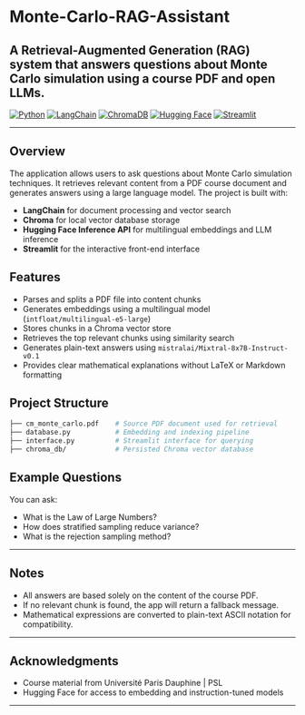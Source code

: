 # Monte-Carlo-RAG-Assistant
A Retrieval-Augmented Generation (RAG) system that answers questions about Monte Carlo simulation using a course PDF and open LLMs. 
---
[![Python](https://img.shields.io/badge/Python-3.8+-blue?logo=python&logoColor=white)](https://www.python.org/)
[![LangChain](https://img.shields.io/badge/LangChain-Enabled-yellowgreen?logo=langchain)](https://www.langchain.com/)
[![ChromaDB](https://img.shields.io/badge/Chroma-VectorDB-ff69b4?logo=databricks&logoColor=white)](https://www.trychroma.com/)
[![Hugging Face](https://img.shields.io/badge/HuggingFace-Inference-yellow?logo=huggingface&logoColor=black)](https://huggingface.co/)
[![Streamlit](https://img.shields.io/badge/Streamlit-App-red?logo=streamlit)](https://streamlit.io/)

---

## Overview

The application allows users to ask questions about Monte Carlo simulation techniques. It retrieves relevant content from a PDF course document and generates answers using a large language model. The project is built with:

- **LangChain** for document processing and vector search  
- **Chroma** for local vector database storage  
- **Hugging Face Inference API** for multilingual embeddings and LLM inference  
- **Streamlit** for the interactive front-end interface

## Features

- Parses and splits a PDF file into content chunks  
- Generates embeddings using a multilingual model (`intfloat/multilingual-e5-large`)  
- Stores chunks in a Chroma vector store  
- Retrieves the top relevant chunks using similarity search  
- Generates plain-text answers using `mistralai/Mixtral-8x7B-Instruct-v0.1`  
- Provides clear mathematical explanations without LaTeX or Markdown formatting

## Project Structure
```bash
├── cm_monte_carlo.pdf    # Source PDF document used for retrieval
├── database.py           # Embedding and indexing pipeline
├── interface.py          # Streamlit interface for querying
├── chroma_db/            # Persisted Chroma vector database
```



## Example Questions

You can ask:

- What is the Law of Large Numbers?  
- How does stratified sampling reduce variance?  
- What is the rejection sampling method?

---

## Notes

- All answers are based solely on the content of the course PDF.  
- If no relevant chunk is found, the app will return a fallback message.  
- Mathematical expressions are converted to plain-text ASCII notation for compatibility.

---

## Acknowledgments

- Course material from Université Paris Dauphine | PSL  
- Hugging Face for access to embedding and instruction-tuned models

---

